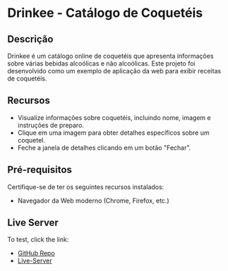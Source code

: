 # Drinkee - Catálogo de Coquetéis

## Descrição

Drinkee é um catálogo online de coquetéis que apresenta informações sobre várias bebidas alcoólicas e não alcoólicas. Este projeto foi desenvolvido como um exemplo de aplicação da web para exibir receitas de coquetéis.

## Recursos

- Visualize informações sobre coquetéis, incluindo nome, imagem e instruções de preparo.
- Clique em uma imagem para obter detalhes específicos sobre um coquetel.
- Feche a janela de detalhes clicando em um botão "Fechar".

## Pré-requisitos

Certifique-se de ter os seguintes recursos instalados:

- Navegador da Web moderno (Chrome, Firefox, etc.)

## Live Server

To test, click the link:

* [GitHub Repo](https://github.com/Lucas-marques-web/Drinkee)
* [Live-Server](https://lucas-marques-web.github.io/Drinkee)